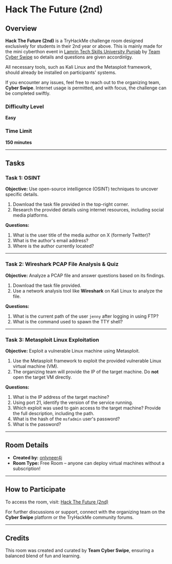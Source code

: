 # Hack The Future (2nd)

## Overview
**Hack The Future (2nd)** is a TryHackMe challenge room designed exclusively for students in their 2nd year or above.
This is mainly made for the mini cyberthon event in [Lamrin Tech Skills University Punjab](https://ltsu.ac.in) by [Team Cyber Swipe](https://cyberswipe.in) so details and questions are given accordinlgy.

 All necessary tools, such as Kali Linux and the Metasploit framework, should already be installed on participants' systems. 

If you encounter any issues, feel free to reach out to the organizing team, **Cyber Swipe**. Internet usage is permitted, and with focus, the challenge can be completed swiftly.

### Difficulty Level
**Easy**

### Time Limit
**150 minutes**

---

## Tasks

### Task 1: OSINT
**Objective:** Use open-source intelligence (OSINT) techniques to uncover specific details.

1. Download the task file provided in the top-right corner.
2. Research the provided details using internet resources, including social media platforms.

**Questions:**
1. What is the user title of the media author on X (formerly Twitter)?
2. What is the author's email address?
3. Where is the author currently located?

---

### Task 2: Wireshark PCAP File Analysis & Quiz
**Objective:** Analyze a PCAP file and answer questions based on its findings.

1. Download the task file provided.
2. Use a network analysis tool like **Wireshark** on Kali Linux to analyze the file.

**Questions:**
1. What is the current path of the user `jenny` after logging in using FTP?
2. What is the command used to spawn the TTY shell?

---

### Task 3: Metasploit Linux Exploitation
**Objective:** Exploit a vulnerable Linux machine using Metasploit.

1. Use the Metasploit framework to exploit the provided vulnerable Linux virtual machine (VM).
2. The organizing team will provide the IP of the target machine. Do **not** open the target VM directly.

**Questions:**
1. What is the IP address of the target machine?
2. Using port 21, identify the version of the service running.
3. Which exploit was used to gain access to the target machine? Provide the full description, including the path.
4. What is the hash of the `msfadmin` user's password?
5. What is the password?

---

## Room Details
- **Created by:** [onlyneer4j](https://github.com/binaryguardia)
- **Room Type:** Free Room – anyone can deploy virtual machines without a subscription!
---

## How to Participate
To access the room, visit: [Hack The Future (2nd)](https://tryhackme.com/r/room/hackthefuture2nd)

For further discussions or support, connect with the organizing team on the **Cyber Swipe** platform or the TryHackMe community forums.

---

## Credits
This room was created and curated by **Team Cyber Swipe**, ensuring a balanced blend of fun and learning.
